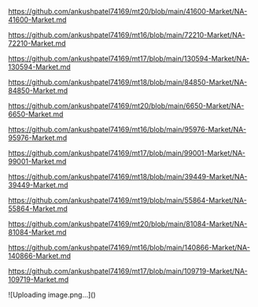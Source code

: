 <p><a href="https://github.com/ankushpatel74169/mt20/blob/main/41600-Market/NA-41600-Market.md">https://github.com/ankushpatel74169/mt20/blob/main/41600-Market/NA-41600-Market.md</a></p><p><a href="https://github.com/ankushpatel74169/mt16/blob/main/72210-Market/NA-72210-Market.md">https://github.com/ankushpatel74169/mt16/blob/main/72210-Market/NA-72210-Market.md</a></p><p><a href="https://github.com/ankushpatel74169/mt17/blob/main/130594-Market/NA-130594-Market.md">https://github.com/ankushpatel74169/mt17/blob/main/130594-Market/NA-130594-Market.md</a></p><p><a href="https://github.com/ankushpatel74169/mt18/blob/main/84850-Market/NA-84850-Market.md">https://github.com/ankushpatel74169/mt18/blob/main/84850-Market/NA-84850-Market.md</a></p><p><a href="https://github.com/ankushpatel74169/mt20/blob/main/6650-Market/NA-6650-Market.md">https://github.com/ankushpatel74169/mt20/blob/main/6650-Market/NA-6650-Market.md</a></p><p><a href="https://github.com/ankushpatel74169/mt16/blob/main/95976-Market/NA-95976-Market.md">https://github.com/ankushpatel74169/mt16/blob/main/95976-Market/NA-95976-Market.md</a></p><p><a href="https://github.com/ankushpatel74169/mt17/blob/main/99001-Market/NA-99001-Market.md">https://github.com/ankushpatel74169/mt17/blob/main/99001-Market/NA-99001-Market.md</a></p><p><a href="https://github.com/ankushpatel74169/mt18/blob/main/39449-Market/NA-39449-Market.md">https://github.com/ankushpatel74169/mt18/blob/main/39449-Market/NA-39449-Market.md</a></p><p><a href="https://github.com/ankushpatel74169/mt19/blob/main/55864-Market/NA-55864-Market.md">https://github.com/ankushpatel74169/mt19/blob/main/55864-Market/NA-55864-Market.md</a></p><p><a href="https://github.com/ankushpatel74169/mt20/blob/main/81084-Market/NA-81084-Market.md">https://github.com/ankushpatel74169/mt20/blob/main/81084-Market/NA-81084-Market.md</a></p><p><a href="https://github.com/ankushpatel74169/mt16/blob/main/140866-Market/NA-140866-Market.md">https://github.com/ankushpatel74169/mt16/blob/main/140866-Market/NA-140866-Market.md</a></p><p><a href="https://github.com/ankushpatel74169/mt17/blob/main/109719-Market/NA-109719-Market.md">https://github.com/ankushpatel74169/mt17/blob/main/109719-Market/NA-109719-Market.md</a></p>
![Uploading image.png…]()
